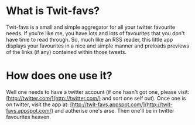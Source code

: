 What is Twit-favs?
==================

Twit-favs is a small and simple aggregator for all your twitter favourite needs. If you're like me, you have lots and lots of favourites that you don't have time to read through. So, much like an RSS reader, this little app displays your favourites in a nice and simple manner and preloads previews of the links (if any) contained within those tweets.

How does one use it?
====================

Well one needs to have a twitter account (if one hasn't got one, please visit: [http://twitter.com/](http://twitter.com/) and sort one self out). Once one is on twitter, visit the app at: [http://twit-favs.appspot.com/](http://twit-favs.appspot.com/) and autherise one's arse. Then one'll be in twitter favourites heaven.